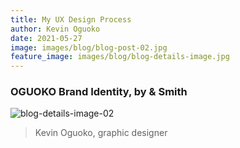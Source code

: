 ```yaml
---
title: My UX Design Process
author: Kevin Oguoko
date: 2021-05-27
image: images/blog/blog-post-02.jpg
feature_image: images/blog/blog-details-image.jpg
---
```


### OGUOKO Brand Identity, by & Smith




![blog-details-image-02](https://user-images.githubusercontent.com/16266381/71399826-2009b380-264f-11ea-9bc3-59d7fa9a9994.jpg)



> Kevin Oguoko, graphic designer
